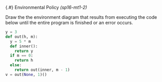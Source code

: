 
{.#} Environmental Policy *(sp16-mt1-2)*

Draw the the environment diagram that results from executing the code below until the entire program is finished or an error occurs.

```py
y = 3
def out(h, m):
  y = 5 * m
  def inner():
    return y
  if m == 0:
    return h
  else:
    return out(inner, m - 1)
v = out(None, 1)()
```
